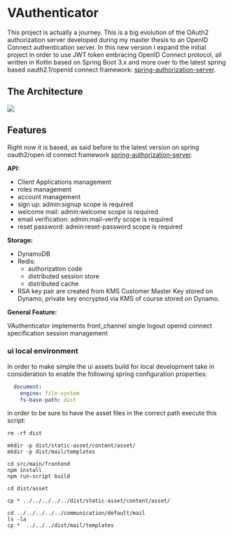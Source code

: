 # VAuthenticator

This project is actually a journey. This is a big evolution of the OAuth2 authorization server 
developed during my master thesis to an OpenID Connect authentication server.
In this new version I expand the initial project in order to use JWT token embracing OpenID Connect protocol,
all written in Kotlin based on Spring Boot 3.x and more over to the latest spring based oauth2.1/openid connect framework:
[spring-authorization-server](https://github.com/spring-projects-experimental/spring-authorization-server). 

## The Architecture

![](https://github.com/mrFlick72/vauthenticator/blob/master/images/vauthenticator-architecture.png)

## Features
Right now it is based, as said before to the latest version on spring oauth2/open id connect framework [spring-authorization-server](https://github.com/spring-projects-experimental/spring-authorization-server).

**API:**

- Client Applications management  
- roles management
- account management
- sign up: admin:signup scope is required
- welcome mail: admin:welcome scope is required
- email verification: admin:mail-verify scope is required
- reset password: admin:reset-password scope is required

**Storage:**

- DynamoDB 
- Redis:
  - authorization code
  - distributed session store
  - distributed cache
- RSA key pair are created from KMS Customer Master Key stored on Dynamo, private key encrypted via KMS of course stored on Dynamo.

**General Feature:**

VAuthenticator implements front_channel single logout openid connect specification session management

### ui local environment
In order to make simple the ui assets build for local development take in consideration to enable the following spring configuration properties:

```yaml
  document:
    engine: file-system
    fs-base-path: dist
```

in order to be sure to have the asset files in the correct path execute this script:

```shell
rm -rf dist

mkdir -p dist/static-asset/content/asset/
mkdir -p dist/mail/templates

cd src/main/frontend
npm install
npm run-script build

cd dist/asset

cp * ../../../../../dist/static-asset/content/asset/

cd ../../../../../communication/default/mail
ls -la 
cp *  ../../../dist/mail/templates

```